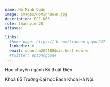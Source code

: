 ```yaml
---
name: Hồ Minh Quân
image: images/HoMinhQuan.jpg
description: EE1-K65
role: thanhvien28
aliases:

links:
  #home-page: https://fb.com/tranhuu.quynh247
  linkedin: #
  email: quan.hm202188@sis.hust.edu.vn
  #twitter: uptonogoode
---
```


Học chuyên ngành Kỹ thuật Điện.

Khoá 65 Trường Đại học Bách Khoa Hà Nội.
